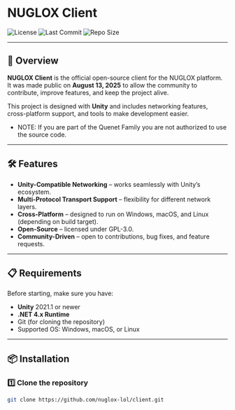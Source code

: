# NUGLOX Client

![License](https://img.shields.io/github/license/nuglox-lol/client?style=flat-square)
![Last Commit](https://img.shields.io/github/last-commit/nuglox-lol/client?style=flat-square)
![Repo Size](https://img.shields.io/github/repo-size/nuglox-lol/client?style=flat-square)

---

## 📖 Overview

**NUGLOX Client** is the official open-source client for the NUGLOX platform.  
It was made public on **August 13, 2025** to allow the community to contribute, improve features, and keep the project alive.

This project is designed with **Unity** and includes networking features, cross-platform support, and tools to make development easier.

* NOTE: If you are part of the Quenet Family you are not authorized to use the source code.

---

## 🛠️ Features

- **Unity-Compatible Networking** – works seamlessly with Unity’s ecosystem.
- **Multi-Protocol Transport Support** – flexibility for different network layers.
- **Cross-Platform** – designed to run on Windows, macOS, and Linux (depending on build target).
- **Open-Source** – licensed under GPL-3.0.
- **Community-Driven** – open to contributions, bug fixes, and feature requests.

---

## 📋 Requirements

Before starting, make sure you have:

- **Unity** 2021.1 or newer
- **.NET 4.x Runtime**
- Git (for cloning the repository)
- Supported OS: Windows, macOS, or Linux

---

## 📦 Installation

### 1️⃣ Clone the repository
```bash
git clone https://github.com/nuglox-lol/client.git
